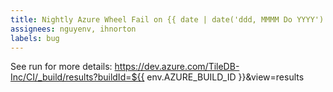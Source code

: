 ```yaml
---
title: Nightly Azure Wheel Fail on {{ date | date('ddd, MMMM Do YYYY') }}
assignees: nguyenv, ihnorton
labels: bug
---
```


See run for more details:
https://dev.azure.com/TileDB-Inc/CI/_build/results?buildId=${{ env.AZURE_BUILD_ID }}&view=results
